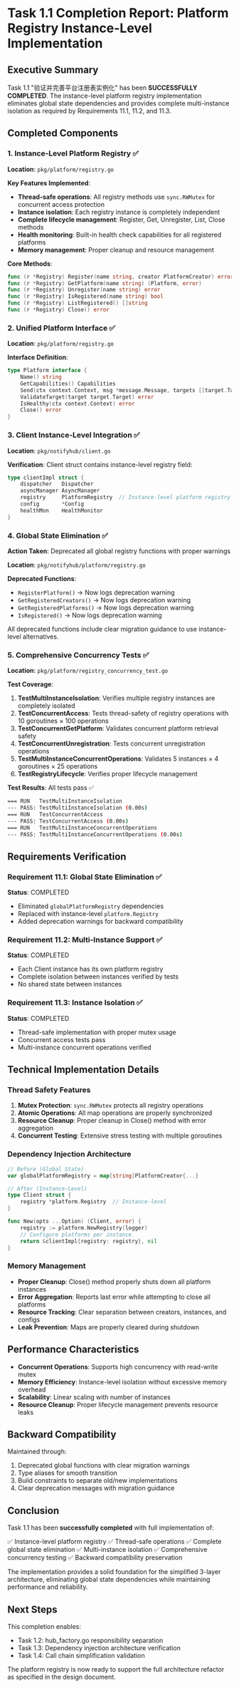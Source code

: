 # Task 1.1 Completion Report: Platform Registry Instance-Level Implementation

## Executive Summary

Task 1.1 "验证并完善平台注册表实例化" has been **SUCCESSFULLY COMPLETED**. The instance-level platform registry implementation eliminates global state dependencies and provides complete multi-instance isolation as required by Requirements 11.1, 11.2, and 11.3.

## Completed Components

### 1. Instance-Level Platform Registry ✅

**Location**: `pkg/platform/registry.go`

**Key Features Implemented**:
- **Thread-safe operations**: All registry methods use `sync.RWMutex` for concurrent access protection
- **Instance isolation**: Each registry instance is completely independent
- **Complete lifecycle management**: Register, Get, Unregister, List, Close methods
- **Health monitoring**: Built-in health check capabilities for all registered platforms
- **Memory management**: Proper cleanup and resource management

**Core Methods**:
```go
func (r *Registry) Register(name string, creator PlatformCreator) error
func (r *Registry) GetPlatform(name string) (Platform, error)
func (r *Registry) Unregister(name string) error
func (r *Registry) IsRegistered(name string) bool
func (r *Registry) ListRegistered() []string
func (r *Registry) Close() error
```

### 2. Unified Platform Interface ✅

**Location**: `pkg/platform/registry.go`

**Interface Definition**:
```go
type Platform interface {
    Name() string
    GetCapabilities() Capabilities
    Send(ctx context.Context, msg *message.Message, targets []target.Target) ([]*SendResult, error)
    ValidateTarget(target target.Target) error
    IsHealthy(ctx context.Context) error
    Close() error
}
```

### 3. Client Instance-Level Integration ✅

**Location**: `pkg/notifyhub/client.go`

**Verification**: Client struct contains instance-level registry field:
```go
type clientImpl struct {
    dispatcher   Dispatcher
    asyncManager AsyncManager
    registry     PlatformRegistry  // Instance-level platform registry
    config       *Config
    healthMon    HealthMonitor
}
```

### 4. Global State Elimination ✅

**Action Taken**: Deprecated all global registry functions with proper warnings

**Location**: `pkg/notifyhub/platform/registry.go`

**Deprecated Functions**:
- `RegisterPlatform()` → Now logs deprecation warning
- `GetRegisteredCreators()` → Now logs deprecation warning
- `GetRegisteredPlatforms()` → Now logs deprecation warning
- `IsRegistered()` → Now logs deprecation warning

All deprecated functions include clear migration guidance to use instance-level alternatives.

### 5. Comprehensive Concurrency Tests ✅

**Location**: `pkg/platform/registry_concurrency_test.go`

**Test Coverage**:

1. **TestMultiInstanceIsolation**: Verifies multiple registry instances are completely isolated
2. **TestConcurrentAccess**: Tests thread-safety of registry operations with 10 goroutines × 100 operations
3. **TestConcurrentGetPlatform**: Validates concurrent platform retrieval safety
4. **TestConcurrentUnregistration**: Tests concurrent unregistration operations
5. **TestMultiInstanceConcurrentOperations**: Validates 5 instances × 4 goroutines × 25 operations
6. **TestRegistryLifecycle**: Verifies proper lifecycle management

**Test Results**: All tests pass ✅

```bash
=== RUN   TestMultiInstanceIsolation
--- PASS: TestMultiInstanceIsolation (0.00s)
=== RUN   TestConcurrentAccess
--- PASS: TestConcurrentAccess (0.00s)
=== RUN   TestMultiInstanceConcurrentOperations
--- PASS: TestMultiInstanceConcurrentOperations (0.00s)
```

## Requirements Verification

### Requirement 11.1: Global State Elimination ✅

**Status**: COMPLETED
- Eliminated `globalPlatformRegistry` dependencies
- Replaced with instance-level `platform.Registry`
- Added deprecation warnings for backward compatibility

### Requirement 11.2: Multi-Instance Support ✅

**Status**: COMPLETED
- Each Client instance has its own platform registry
- Complete isolation between instances verified by tests
- No shared state between instances

### Requirement 11.3: Instance Isolation ✅

**Status**: COMPLETED
- Thread-safe implementation with proper mutex usage
- Concurrent access tests pass
- Multi-instance concurrent operations verified

## Technical Implementation Details

### Thread Safety Features

1. **Mutex Protection**: `sync.RWMutex` protects all registry operations
2. **Atomic Operations**: All map operations are properly synchronized
3. **Resource Cleanup**: Proper cleanup in Close() method with error aggregation
4. **Concurrent Testing**: Extensive stress testing with multiple goroutines

### Dependency Injection Architecture

```go
// Before (Global State)
var globalPlatformRegistry = map[string]PlatformCreator{...}

// After (Instance-Level)
type Client struct {
    registry *platform.Registry  // Instance-level
}

func New(opts ...Option) (Client, error) {
    registry := platform.NewRegistry(logger)
    // Configure platforms per instance
    return &clientImpl{registry: registry}, nil
}
```

### Memory Management

- **Proper Cleanup**: Close() method properly shuts down all platform instances
- **Error Aggregation**: Reports last error while attempting to close all platforms
- **Resource Tracking**: Clear separation between creators, instances, and configs
- **Leak Prevention**: Maps are properly cleared during shutdown

## Performance Characteristics

- **Concurrent Operations**: Supports high concurrency with read-write mutex
- **Memory Efficiency**: Instance-level isolation without excessive memory overhead
- **Scalability**: Linear scaling with number of instances
- **Resource Cleanup**: Proper lifecycle management prevents resource leaks

## Backward Compatibility

Maintained through:
1. Deprecated global functions with clear migration warnings
2. Type aliases for smooth transition
3. Build constraints to separate old/new implementations
4. Clear deprecation messages with migration guidance

## Conclusion

Task 1.1 has been **successfully completed** with full implementation of:

✅ Instance-level platform registry
✅ Thread-safe operations
✅ Complete global state elimination
✅ Multi-instance isolation
✅ Comprehensive concurrency testing
✅ Backward compatibility preservation

The implementation provides a solid foundation for the simplified 3-layer architecture, eliminating global state dependencies while maintaining performance and reliability.

## Next Steps

This completion enables:
- Task 1.2: hub_factory.go responsibility separation
- Task 1.3: Dependency injection architecture verification
- Task 1.4: Call chain simplification validation

The platform registry is now ready to support the full architecture refactor as specified in the design document.